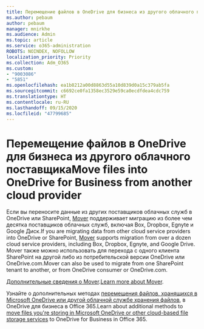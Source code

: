 ```yaml
---
title: Перемещение файлов в OneDrive для бизнеса из другого облачного поставщика
ms.author: pebaum
author: pebaum
manager: mnirkhe
ms.audience: Admin
ms.topic: article
ms.service: o365-administration
ROBOTS: NOINDEX, NOFOLLOW
localization_priority: Priority
ms.collection: Adm_O365
ms.custom:
- "9003086"
- "5851"
ms.openlocfilehash: ea1b8212a00d8863d55a10d839d0a15c379ab5fa
ms.sourcegitcommit: c6692ce0fa1358ec3529e59ca0ecdfdea4cdc759
ms.translationtype: HT
ms.contentlocale: ru-RU
ms.lasthandoff: 09/15/2020
ms.locfileid: "47799685"
---
```

# <a name="move-files-into-onedrive-for-business-from-another-cloud-provider"></a><span data-ttu-id="8f053-102">Перемещение файлов в OneDrive для бизнеса из другого облачного поставщика</span><span class="sxs-lookup"><span data-stu-id="8f053-102">Move files into OneDrive for Business from another cloud provider</span></span>

<span data-ttu-id="8f053-103">Если вы переносите данные из других поставщиков облачных служб в OneDrive или SharePoint, [Mover](https://go.microsoft.com/fwlink/?linkid=2132453) поддерживает миграцию из более чем десятка поставщиков облачных служб, включая Box, Dropbox, Egnyte и Google Диск.</span><span class="sxs-lookup"><span data-stu-id="8f053-103">If you are migrating data from other cloud service providers into OneDrive or SharePoint, [Mover](https://go.microsoft.com/fwlink/?linkid=2132453) supports migration from over a dozen cloud service providers, including Box, Dropbox, Egnyte, and Google Drive.</span></span> <span data-ttu-id="8f053-104">Mover также можно использовать для перехода с одного клиента SharePoint на другой либо из потребительской версии OneDrive или OneDrive.com.</span><span class="sxs-lookup"><span data-stu-id="8f053-104">Mover can also be used to migrate from one SharePoint tenant to another, or from OneDrive consumer or OneDrive.com.</span></span>

<span data-ttu-id="8f053-105">[Дополнительные сведения о Mover](https://go.microsoft.com/fwlink/?linkid=2132453).</span><span class="sxs-lookup"><span data-stu-id="8f053-105">[Learn more about Mover](https://go.microsoft.com/fwlink/?linkid=2132453).</span></span>

<span data-ttu-id="8f053-106">Узнайте о дополнительных методах [перемещения файлов, хранящихся в Microsoft OneDrive или другой облачной службе хранения файлов](https://support.microsoft.com/office/7fb28cad-7e25-451f-8b4b-2d1a71e5c0e9), в OneDrive для бизнеса в Office 365.</span><span class="sxs-lookup"><span data-stu-id="8f053-106">Learn about additional methods to [move files you're storing in Microsoft OneDrive or other cloud-based file storage services](https://support.microsoft.com/office/7fb28cad-7e25-451f-8b4b-2d1a71e5c0e9) to OneDrive for Business in Office 365.</span></span>
